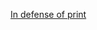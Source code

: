 ---
layout: post
wordpress_id: 583
wordpress_url: http://noesbueno.com/archives/583
date: '2010-04-23 13:01:05 -0500'
date_gmt: '2010-04-23 18:01:05 -0500'
body: |
  <p><a href="http://kottke.org/10/04/in-defense-of-print">In defense of print</a></p>
---